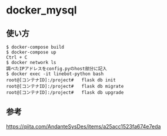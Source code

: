 # docker_mysql

## 使い方

```
$ docker-compose build
$ docker-compose up
Ctrl + C
$ docker network ls
調べたIPアドレスをconfig.pyのhost部分に記入
$ docker exec -it linebot-python bash
root@[コンテナID]:/project#   flask db init
root@[コンテナID]:/project#   flask db migrate
root@[コンテナID]:/project#   flask db upgrade
```

## 参考
https://qiita.com/AndanteSysDes/items/a25acc1523fa674e7eda
